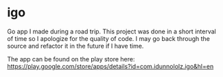igo
===

Go app I made during a road trip. This project was done in a short interval of time so I apologize for the quality of code. I may go back through the source and refactor it in the future if I have time.

The app can be found on the play store here: https://play.google.com/store/apps/details?id=com.idunnololz.igo&hl=en
